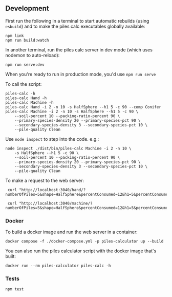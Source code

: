 ## Development

First run the following in a terminal to start automatic rebuilds (using `esbuild`)
and to make the piles calc executables globally available:

    npm link
    npm run build:watch

In another terminal, run the piles calc server in dev mode (which uses nodemon
to auto-reload):

    npm run serve:dev

When you're ready to run in production mode, you'd use `npm run serve`

To call the script:

    piles-calc -h
    piles-calc Hand -h
    piles-calc Machine -h
    piles-calc Hand -i 2 -n 10 -s HalfSphere --h1 5 -c 90 --comp Conifer
    piles-calc Machine -i 2 -n 10 -s HalfSphere --h1 5 -c 90 \
        --soil-percent 10 --packing-ratio-percent 90 \
        --primary-species-density 20 --primary-species-pct 90 \
        --secondary-species-density 3 --secondary-species-pct 10 \
        --pile-quality Clean

Use `node inspect` to step into the code. e.g.:

    node inspect ./dist/bin/piles-calc Machine -i 2 -n 10 \
        -s HalfSphere --h1 5 -c 90 \
        --soil-percent 10 --packing-ratio-percent 90 \
        --primary-species-density 20 --primary-species-pct 90 \
        --secondary-species-density 3 --secondary-species-pct 10 \
        --pile-quality Clean

To make a request to the web server:

     curl "http://localhost:3040/hand/?numberOfPiles=5&shape=HalfSphere&percentConsumed=12&h1=5&percentConsumed=10&pileComposition=Conifer"

     curl "http://localhost:3040/machine/?numberOfPiles=5&shape=HalfSphere&percentConsumed=12&h1=5&percentConsumed=10&&soilPercent=10&packingRatioPercent=90&primarySpeciesDensity=20&primarySpeciesPct=90&secondarySpeciesDensity=3&secondarySpeciesPct=10&pileQuality=Clean"

### Docker

To build a docker image and run the web server in a container:

    docker compose -f ./docker-compose.yml -p piles-calculator up --build

You can also run the piles calculator script with the docker image that's built:

    docker run --rm piles-calculator piles-calc -h

### Tests

    npm test
